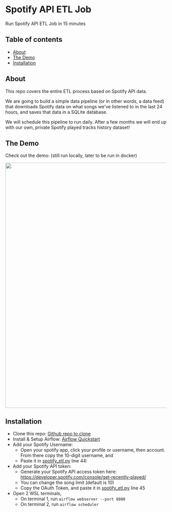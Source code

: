 # Spotify API ETL Job
Run Spotify API ETL Job in 15 minutes

## Table of contents
* [About](#about)
* [The Demo](#the-demo)
* [Installation](#installation)

## About
This repo covers the entire ETL process based on Spotify API data. 

We are going to build a simple data pipeline (or in other words, a data feed) that downloads Spotify data
on what songs we've listened to in the last 24 hours, and saves that data in a SQLite database.

We will schedule this pipeline to run daily. After a few months we will end up with our own, private Spotify played tracks history dataset!


## The Demo 
Check out the demo: (still run locally, later to be run in docker)
<p align="center"><img src="https://github.com/nekoemperor/salaryprediction-ml-app/blob/master/salaryprediction/images/salaryprediction.gifsadasd" width="768"  />

## Installation
* Clone this repo: [Github repo to clone](https://github.com/karolina-sowinska/free-data-engineering-course-for-beginners)
* Install & Setup Airflow: [Airflow Quickstart](https://airflow.apache.org/docs/apache-airflow/stable/start/local.html)
* Add your Spotify Username: 
  - Open your spotify app, click your profile or username, then account. From there copy the 10-digit username, and
  - Paste it in [spotify_etl.py](https://github.com/nekoemperor/spotify-ETL-job/blob/master/dags/spotify_etl.py) line 44:
* Add your Spotify API token: 
  - Generate your Spotify API access token here: https://developer.spotify.com/console/get-recently-played/
  - You can change the song limit (default is 10)
  - Copy the OAuth Token, and paste it in [spotify_etl.py](https://github.com/nekoemperor/spotify-ETL-job/blob/master/dags/spotify_etl.py) line 45
* Open 2 WSL terminals,
  - On terminal 1, run ```airflow webserver --port 8080```
  - On terminal 2, run ```airflow scheduler```
